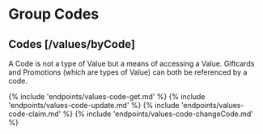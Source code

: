 # Group Codes

## Codes [/values/byCode]

A Code is not a type of Value but a means of accessing a Value.  Giftcards and Promotions (which are types of Value) can both be referenced by a code.  

{% include 'endpoints/values-code-get.md' %}
{% include 'endpoints/values-code-update.md' %}
{% include 'endpoints/values-code-claim.md' %}
{% include 'endpoints/values-code-changeCode.md' %}
